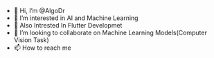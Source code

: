 - 👋 Hi, I’m @AlgoDr
- 👀 I’m interested in AI and Machine Learning
- 🌱 Also Intrested In Flutter Developmet
- 💞️ I’m looking to collaborate on Machine Learning Models(Computer Vision Task)
- 📫 How to reach me

<!---
AlgoDr/AlgoDr is a ✨ special ✨ repository because its `README.md` (this file) appears on your GitHub profile.
You can click the Preview link to take a look at your changes.
--->
